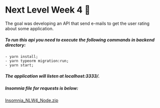 
# Next Level Week 4 🚀

The goal was developing an API that send e-mails to get the user rating about some application. 

##### To run this api you need to execute the following commands in backend directory: 
    - yarn install;
    - yarn typeorm migration:run;
    - yarn start;

##### The application will listen at localhost:3333/.

##### Insomnia file for requests is below:

[Insomnia_NLW4_Node.zip](https://github.com/vitormuuniz/nlw4-nps/files/6515723/Insomnia_NLW4_Node.zip)

